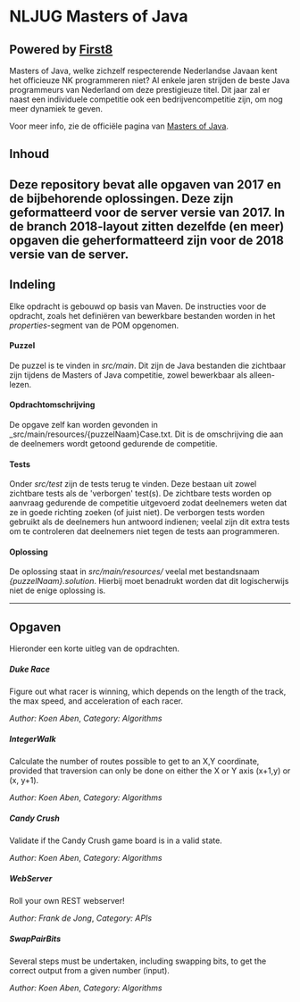 # NLJUG Masters of Java
## Powered by [First8](http://www.first8.nl)
Masters of Java, welke zichzelf respecterende Nederlandse Javaan
kent het officieuze NK programmeren niet? Al enkele jaren strijden de beste Java programmeurs van Nederland om deze prestigieuze titel. Dit jaar zal er naast een individuele competitie ook een bedrijvencompetitie zijn, om nog meer dynamiek te geven.

Voor meer info, zie de officiële pagina van [Masters of Java](http://www.nljug.org/moj/2017/).

## Inhoud
Deze repository bevat alle opgaven van 2017 en de bijbehorende oplossingen. Deze zijn geformatteerd voor de server versie van 2017. 
In de branch 2018-layout zitten dezelfde (en meer) opgaven die geherformatteerd zijn voor de 2018 versie van de server.
---

## Indeling
Elke opdracht is gebouwd op basis van Maven. De instructies voor de opdracht, zoals het definiëren van bewerkbare bestanden worden in het _properties_-segment van de POM opgenomen.

#### Puzzel
De puzzel is te vinden in _src/main_. Dit zijn de Java bestanden die zichtbaar zijn tijdens de Masters of Java competitie, zowel bewerkbaar als alleen-lezen.

#### Opdrachtomschrijving
De opgave zelf kan worden gevonden in _src/main/resources/{puzzelNaam}Case.txt. Dit is de omschrijving die aan de deelnemers wordt getoond gedurende de competitie.

#### Tests
Onder _src/test_ zijn de tests terug te vinden. Deze bestaan uit zowel zichtbare tests als de 'verborgen' test(s). De zichtbare tests worden op aanvraag gedurende de competitie uitgevoerd zodat deelnemers weten dat ze in goede richting zoeken (of juist niet). De verborgen tests worden gebruikt als de deelnemers hun antwoord indienen; veelal zijn dit extra tests om te controleren dat deelnemers niet tegen de tests aan programmeren.

#### Oplossing
De oplossing staat in _src/main/resources/_ veelal met bestandsnaam _{puzzelNaam}.solution_. Hierbij moet benadrukt worden dat dit logischerwijs niet de enige oplossing is.

---

## Opgaven
Hieronder een korte uitleg van de opdrachten.

##### Duke Race
Figure out what racer is winning, which depends on the length of the track, the max speed, and acceleration of each racer.

_Author: Koen Aben_,
_Category: Algorithms_

##### IntegerWalk
Calculate the number of routes possible to get to an X,Y coordinate, provided that traversion can only be done on either the X or Y axis (x+1,y) or (x, y+1).

_Author: Koen Aben_,
_Category: Algorithms_

##### Candy Crush
Validate if the Candy Crush game board is in a valid state.

_Author: Koen Aben_,
_Category: Algorithms_

##### WebServer
Roll your own REST webserver!

_Author: Frank de Jong_,
_Category: APIs_

##### SwapPairBits
Several steps must be undertaken, including swapping bits, to get the correct output from a given number (input).

_Author: Koen Aben_,
_Category: Algorithms_
